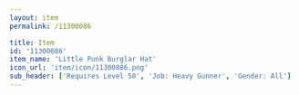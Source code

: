 ```yaml
---
layout: item
permalink: /11300086

title: Item
id: '11300086'
item_name: 'Little Punk Burglar Hat'
icon_url: 'item/icon/11300086.png'
sub_header: ['Requires Level 50', 'Job: Heavy Gunner', 'Gender: All']
---
```

